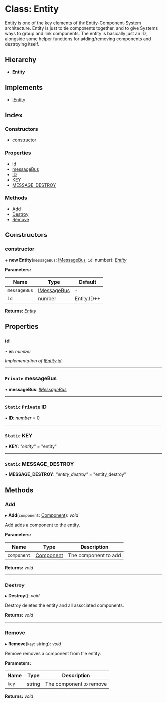 
# Class: Entity

Entity is one of the key elements of the Entity-Component-System architecture.
Entity is just to tie components together, and to give Systems ways to group
and link components.
The entity is basically just an ID, alongside some helper functions for
adding/removing components and destroying itself.

## Hierarchy

* **Entity**

## Implements

* [IEntity](../interfaces/ientity.md)

## Index

### Constructors

* [constructor](entity.md#constructor)

### Properties

* [id](entity.md#id)
* [messageBus](entity.md#private-messagebus)
* [ID](entity.md#static-private-id)
* [KEY](entity.md#static-key)
* [MESSAGE_DESTROY](entity.md#static-message_destroy)

### Methods

* [Add](entity.md#add)
* [Destroy](entity.md#destroy)
* [Remove](entity.md#remove)

## Constructors

###  constructor

\+ **new Entity**(`messageBus`: [IMessageBus](../interfaces/imessagebus.md), `id`: number): *[Entity](entity.md)*

**Parameters:**

Name | Type | Default |
------ | ------ | ------ |
`messageBus` | [IMessageBus](../interfaces/imessagebus.md) | - |
`id` | number | Entity.ID++ |

**Returns:** *[Entity](entity.md)*

## Properties

###  id

• **id**: *number*

*Implementation of [IEntity](../interfaces/ientity.md).[id](../interfaces/ientity.md#id)*

___

### `Private` messageBus

• **messageBus**: *[IMessageBus](../interfaces/imessagebus.md)*

___

### `Static` `Private` ID

▪ **ID**: *number* = 0

___

### `Static` KEY

▪ **KEY**: *"entity"* = "entity"

___

### `Static` MESSAGE_DESTROY

▪ **MESSAGE_DESTROY**: *"entity_destroy"* = "entity_destroy"

## Methods

###  Add

▸ **Add**(`component`: [Component](component.md)): *void*

Add adds a component to the entity.

**Parameters:**

Name | Type | Description |
------ | ------ | ------ |
`component` | [Component](component.md) | The component to add  |

**Returns:** *void*

___

###  Destroy

▸ **Destroy**(): *void*

Destroy deletes the entity and all associated components.

**Returns:** *void*

___

###  Remove

▸ **Remove**(`key`: string): *void*

Remove removes a component from the entity.

**Parameters:**

Name | Type | Description |
------ | ------ | ------ |
`key` | string | The component to remove  |

**Returns:** *void*
